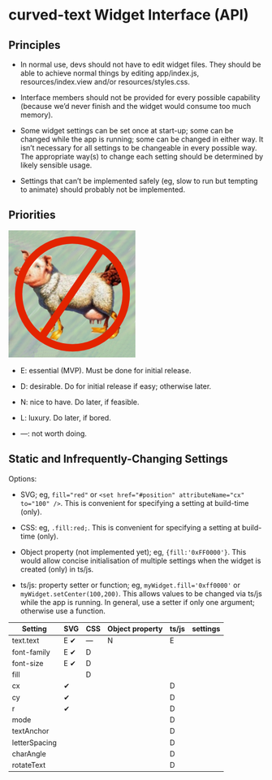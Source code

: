 curved-text Widget Interface (API)
=
Principles
-
* In normal use, devs should not have to edit widget files. They should be able to achieve normal things by editing app/index.js, resources/index.view and/or resources/styles.css.

* Interface members should not be provided for every possible capability (because we’d never finish and the widget would consume too much memory).

* Some widget settings can be set once at start-up; some can be changed while the app is running; some can be changed in either way. It isn’t necessary for all settings to be changeable in every possible way. The appropriate way(s) to change each setting should be determined by likely sensible usage.

* Settings that can’t be implemented safely (eg, slow to run but tempting to animate) should probably not be implemented.


Priorities
-
![Minimum Viable Product](MVP.png)

* E: essential (MVP). Must be done for initial release.

* D: desirable. Do for initial release if easy; otherwise later.

* N: nice to have. Do later, if feasible.

* L: luxury. Do later, if bored.

* —: not worth doing.

Static and Infrequently-Changing Settings
-
Options:

* SVG; eg, `fill="red"` or `<set href="#position" attributeName="cx" to="100" />`. This is convenient for specifying a setting at build-time (only).

* CSS: eg, `.fill:red;`. This is convenient for specifying a setting at build-time (only).

* Object property (not implemented yet); eg, `{fill:'0xFF0000'}`. This would allow concise initialisation of multiple settings when the widget is created (only) in ts/js.

* ts/js: property setter or function; eg, `myWidget.fill='0xff0000'` or `myWidget.setCenter(100,200)`. This allows values to be changed via ts/js while the app is running. In general, use a setter if only one argument; otherwise use a function.




| Setting | SVG | CSS | Object property | ts/js | settings |
| --- | --- | --- | --- | --- | --- |
| text.text | E ✔ | — | N | E |   |
| font-family | E ✔ | D |  |  |   |
| font-size | E ✔ | D |  |  |  |
| fill |  | D |  |  |  |
| cx | ✔ |  |  | D | |
| cy | ✔ |  |  | D | |
| r | ✔ |  |  | D |  |
| mode |  |  |  | D |  |
| textAnchor |  |  |  | D | |
| letterSpacing |  |  |  | D |  |
| charAngle |  |  |  | D |  |
| rotateText |  |  |  | D | |

